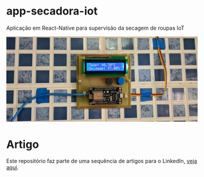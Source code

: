 # app-secadora-iot
Aplicação em React-Native para supervisão da secagem de roupas IoT

![Implementação](https://github.com/wilfaustino/Secadora-Roupas-Iot-NodeMCU/blob/main/docs/capa.jpg?raw=true)

# Artigo
Este repositório faz parte de uma sequência de artigos para o LinkedIn, [veja aqui](https://www.linkedin.com/pulse/secadora-de-roupas-iot-parte-i-wilson-faustino-filho).